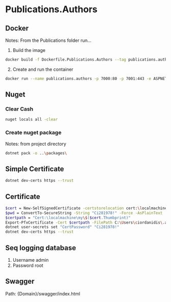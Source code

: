 # Publications.Authors

## Docker
Notes: From the Publications folder run...

1) Build the image
```bash
docker build -f Dockerfile.Publications.Authors --tag publications.authors .
```

2) Create and run the container
```bash
docker run --name publications.authors -p 7000:80 -p 7001:443 -e ASPNETCORE_URLS="https://+;http://+" -e ASPNETCORE_HTTPS_PORT=7001 publications.authors
```

## Nuget

### Clear Cash
```bash
nuget locals all -clear
```
### Create nuget package
Notes: from project directory
```bash
dotnet pack -o ..\packages\
```

## Simple Certificate
```bash
dotnet dev-certs https --trust
```

## Certificate
```bash
$cert = New-SelfSignedCertificate -certstorelocation cert:\localmachine\my -dns publications.io
$pwd = ConvertTo-SecureString -String "Ci281978!" -Force -AsPlainText
$certpath = "Cert:\localmachine\my\$($cert.Thumbprint)"
Export-PfxCertificate -Cert $certpath -FilePath C:\Users\ciordanidis\.aspnet\https\publications.io.pfx -Password $pwd
dotnet user-secrets set "CertPassword" "Ci281978!"
dotnet dev-certs https --trust
```

## Seq logging database
  1. Username admin
  2. Password root

## Swagger
  Path: {Domain}/swagger/index.html